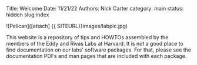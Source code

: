 Title: Welcome
Date: 11/21/22
Authors: Nick Carter
category: main
status: hidden
slug:index

![Pelican]([attach] {{ SITEURL}}images/labpic.jpg)

This website is a repository of tips and HOWTOs assembled by the members of the Eddy and Rivas Labs at Harvard.  It is not a good place to find documentation on our labs' software packages.  For that, please see the documentation PDFs and man pages that are included with each package.
